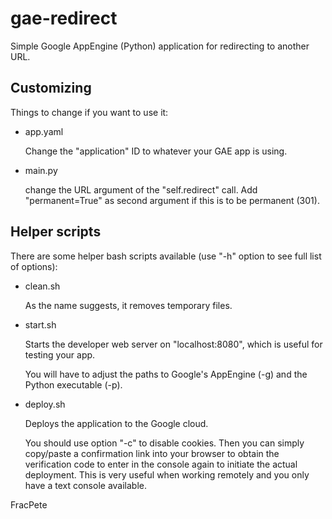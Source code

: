 gae-redirect
============

Simple Google AppEngine (Python) application for redirecting to another URL.

Customizing
-----------

Things to change if you want to use it:

 * app.yaml

   Change the "application" ID to whatever your GAE app is using.

 * main.py

   change the URL argument of the "self.redirect" call.
   Add "permanent=True" as second argument if this is to be permanent (301).


Helper scripts
--------------

There are some helper bash scripts available (use "-h" option to see full list of options):

 * clean.sh

   As the name suggests, it removes temporary files.

 * start.sh

   Starts the developer web server on "localhost:8080", which is useful for testing your app.

   You will have to adjust the paths to Google's AppEngine (-g) and the Python executable (-p).

 * deploy.sh

   Deploys the application to the Google cloud. 
   
   You should use option "-c" to disable cookies. Then you can simply
   copy/paste a confirmation link into your browser to obtain the verification
   code to enter in the console again to initiate the actual deployment.
   This is very useful when working remotely and you only have a text console
   available.


FracPete
